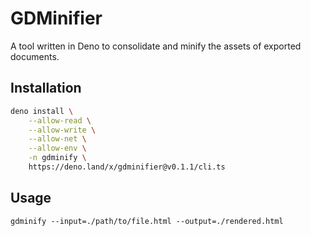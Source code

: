 # GDMinifier

A tool written in Deno to consolidate and minify the assets of exported documents.

## Installation

```sh
deno install \
    --allow-read \
    --allow-write \
    --allow-net \
    --allow-env \
    -n gdminify \
    https://deno.land/x/gdminifier@v0.1.1/cli.ts
```

## Usage

`gdminify --input=./path/to/file.html --output=./rendered.html`
